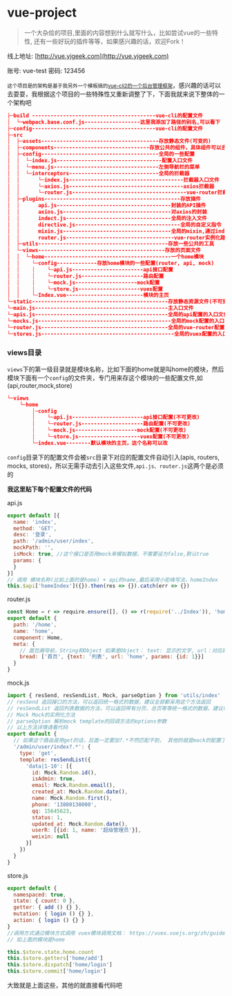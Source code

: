 # vue-project

> 一个大杂烩的项目,里面的内容想到什么就写什么，比如尝试vue的一些特性, 还有一些好玩的插件等等，如果感兴趣的话，欢迎Fork！

线上地址:
[http://vue.yjgeek.com](http://vue.yjgeek.com)

账号: vue-test
密码: 123456

<small>这个项目是的架构是基于我另外一个模板搞的[vue-cli2的一个后台管理框架](https://github.com/yuanjie007/element-admin)</small>，感兴趣的话可以去耍耍，我根据这个项目的一些特殊性又重新调整了下，下面我就来说下整体的一个架构吧

```json
├─build ----------------------------------------vue-cli的配置文件
│  └─webpack.base.conf.js------------------这里我添加了路径的别名,可以看下
├─config----------------------------------------vue-cli的配置文件
├─src
│  ├─assets--------------------------------------存放静态文件(可变的)
│  ├─components-------------------------------存放公共的组件，具体组件可以去看下
│  ├─config--------------------------------------全局的一些配置
│  │  └─index.js----------------------------------配置入口文件
│  │  └─menu.js----------------------------------左侧导航栏的菜单
│  │  └─interceptors-----------------------------全局的拦截器
│  │      └─index.js-------------------------------------拦截器入口文件
│  │      └─axios.js-------------------------------------axios拦截器
│  │      └─router.js-------------------------------------vue-router拦截器
│  ├─plugins--------------------------------------------存放插件
│  │      api.js-------------------------------------封装的API插件
│  │      axios.js-----------------------------------对axios的封装
│  │      indect.js----------------------------------全局的注入文件
│  │      directive.js----------------------------------全局的自定义指令
│  │      mixin.js-----------------------------------全局的mixin,通过indect注入
│  │      router.js-----------------------------------vue-router实例化路由
│  ├─utils------------------------------------------存放一些公共的工具
│  └─views-----------------------------------------存放的页面文件
│  │  └─home-----------------------------------------一个home模块
│  │    └─config-------------存放home模块的一些配置(router, api, mock)
│  │    │    └─api.js-----------------------api接口配置
│  │    │    └─router.js--------------------路由配置
│  │    │    └─mock.js--------------------mock配置
│  │    │    └─store.js--------------------vuex配置
│  │    └─Index.vue-------------------------模块的主页
└─static--------------------------------------------存放静态资源文件(不可变的)
└─main.js-------------------------------------------主入口文件
└─apis.js-------------------------------------------全局的api配置的入口文件
└─mocks.js-------------------------------------------全局的mock配置的入口文件
└─router.js-----------------------------------------全局的vue-router配置的入口文件
└─stores.js-------------------------------------------全局的vuex配置的入口文件
```

### views目录
```views```下的第一级目录就是模块名称，比如下面的home就是叫home的模块，然后模块下面有一个```config```的文件夹，专门用来存这个模块的一些配置文件,如(api,router,mock,store)
```json
└─views
    └─home
        │─config
        │    └─api.js-----------------------api接口配置(不可更改)
        │    └─router.js--------------------路由配置(不可更改)
        │    └─mock.js--------------------mock配置(不可更改)
        │    └─store.js--------------------vuex配置(不可更改)
        └─index.vue--------默认模块的主页，这个名称可以改
```
```config```目录下的配置文件会被```src```目录下对应的配置文件自动引入(apis, routers, mocks, stores)，所以无需手动去引入这些文件,```api.js、router.js```这两个是必须的

**我这里贴下每个配置文件的代码**

api.js
```js
export default [{
  name: 'index',
  method: 'GET',
  desc: '登录',
  path: '/admin/user/index',
  mockPath: '',
  isMock: true, //这个接口是否用mock来模拟数据，不需要设为false,默认true
  params: {
  }
}]
// 调用 模块名称(比如上面的是home) + api的name,最后采用小驼峰写法，homeIndex
this.$api['homeIndex']({}).then(res => {}).catch(err => {})
```
router.js
```js
const Home = r => require.ensure([], () => r(require('../Index')), 'home')
export default {
  path: '/home',
  name: 'home',
  component: Home,
  meta: {
    // 面包屑导航，String和Object 如果是Object： text: 显示的文字, url：对应路由的name, params: 需要传的参数
    bread: ['首页', {text: '列表', url: 'home', params: {id: 1}}]
  }
}
```
mock.js
```js
import { resSend, resSendList, Mock, parseOption } from 'utils/index'
// resSend 返回接口的方法，可以返回统一格式的数据，建议全部都采用这个方法返回
// resSendList 返回列表数据的方法，可以返回带有分页、总页等等统一格式的数据，建议列表都采用这个方法返回
// Mock Mock的实例化方法
// parseOption 解析mock template的回调方法的options参数
// 以上方法详情请看代码
export default {
  // 如果这个路由是用get的话，后面一定要加?.*不然匹配不到， 其他的就是mock的配置了，就直接看文档吧
  '/admin/user/index?.*': {
    type: 'get',
    template: resSendList({
      'data|1-10': [{
        id: Mock.Random.id(),
        isAdmin: true,
        email: Mock.Random.email(),
        created_at: Mock.Random.date(),
        name: Mock.Random.first(),
        phone: '13800138000',
        qq: 15645623,
        status: 1,
        updated_at: Mock.Random.date(),
        userR: [{id: 1, name: '超级管理员'}],
        weixin: null
      }]
    })
  }
}
```
store.js
```js
export default {
  namespaced: true,
  state: { count: 0 },
  getter: { add () {} },
  mutation: { login () {} },
  action: { login () {} }
}
//调用方式通过模块方式调用 vuex模块调用文档： https://vuex.vuejs.org/zh/guide/modules.html
// 如上面的模块是home

this.$store.state.home.count
this.$store.getters['home/add']
this.$store.dispatch['home/login']
this.$store.commit['home/login']
```
大致就是上面这些，其他的就直接看代码吧